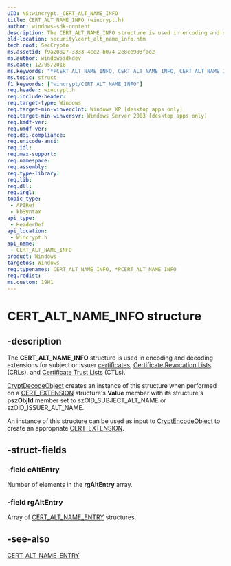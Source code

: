 ```yaml
---
UID: NS:wincrypt._CERT_ALT_NAME_INFO
title: CERT_ALT_NAME_INFO (wincrypt.h)
author: windows-sdk-content
description: The CERT_ALT_NAME_INFO structure is used in encoding and decoding extensions for subject or issuer certificates, Certificate Revocation Lists (CRLs), and Certificate Trust Lists (CTLs).
old-location: security\cert_alt_name_info.htm
tech.root: SecCrypto
ms.assetid: f9a20827-3333-4ce2-b074-2e8ce903fad2
ms.author: windowssdkdev
ms.date: 12/05/2018
ms.keywords: "*PCERT_ALT_NAME_INFO, CERT_ALT_NAME_INFO, CERT_ALT_NAME_INFO structure [Security], PCERT_ALT_NAME_INFO, PCERT_ALT_NAME_INFO structure pointer [Security], _crypto2_cert_alt_name_info, security.cert_alt_name_info, wincrypt/CERT_ALT_NAME_INFO, wincrypt/PCERT_ALT_NAME_INFO"
ms.topic: struct
f1_keywords: ["wincrypt/CERT_ALT_NAME_INFO"]
req.header: wincrypt.h
req.include-header: 
req.target-type: Windows
req.target-min-winverclnt: Windows XP [desktop apps only]
req.target-min-winversvr: Windows Server 2003 [desktop apps only]
req.kmdf-ver: 
req.umdf-ver: 
req.ddi-compliance: 
req.unicode-ansi: 
req.idl: 
req.max-support: 
req.namespace: 
req.assembly: 
req.type-library: 
req.lib: 
req.dll: 
req.irql: 
topic_type:
 - APIRef
 - kbSyntax
api_type:
 - HeaderDef
api_location:
 - Wincrypt.h
api_name:
 - CERT_ALT_NAME_INFO
product: Windows
targetos: Windows
req.typenames: CERT_ALT_NAME_INFO, *PCERT_ALT_NAME_INFO
req.redist: 
ms.custom: 19H1
---
```


# CERT_ALT_NAME_INFO structure


## -description


The <b>CERT_ALT_NAME_INFO</b> structure is used in encoding and decoding extensions for subject or issuer <a href="https://docs.microsoft.com/windows/desktop/SecGloss/c-gly">certificates</a>, <a href="https://docs.microsoft.com/windows/desktop/SecGloss/c-gly">Certificate Revocation Lists</a> (CRLs), and <a href="https://docs.microsoft.com/windows/desktop/SecGloss/c-gly">Certificate Trust Lists</a> (CTLs).


<a href="https://docs.microsoft.com/windows/desktop/api/wincrypt/nf-wincrypt-cryptdecodeobject">CryptDecodeObject</a> creates an instance of this structure when performed on a 
<a href="https://docs.microsoft.com/windows/desktop/api/wincrypt/ns-wincrypt-_cert_extension">CERT_EXTENSION</a> structure's <b>Value</b> member with its structure's <b>pszObjId</b> member set to szOID_SUBJECT_ALT_NAME or szOID_ISSUER_ALT_NAME.

An instance of this structure can be used as input to <a href="https://docs.microsoft.com/windows/desktop/api/wincrypt/nf-wincrypt-cryptencodeobject">CryptEncodeObject</a> to create an appropriate <a href="https://docs.microsoft.com/windows/desktop/api/wincrypt/ns-wincrypt-_cert_extension">CERT_EXTENSION</a>.


## -struct-fields




### -field cAltEntry

Number of elements in the <b>rgAltEntry</b> array.


### -field rgAltEntry

Array of 
<a href="https://docs.microsoft.com/windows/desktop/api/wincrypt/ns-wincrypt-_cert_alt_name_entry">CERT_ALT_NAME_ENTRY</a> structures.


## -see-also




<a href="https://docs.microsoft.com/windows/desktop/api/wincrypt/ns-wincrypt-_cert_alt_name_entry">CERT_ALT_NAME_ENTRY</a>
 

 

